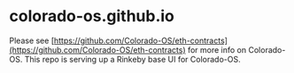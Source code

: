 # colorado-os.github.io

Please see [https://github.com/Colorado-OS/eth-contracts](https://github.com/Colorado-OS/eth-contracts) for more info on Colorado-OS. This repo is serving up a Rinkeby base UI for Colorado-OS. 
